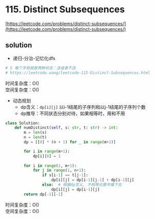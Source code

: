 # 115. Distinct Subsequences
[https://leetcode.com/problems/distinct-subsequences/](https://leetcode.com/problems/distinct-subsequences/)


## solution

- 递归-分治-记忆化dfs
```python
# S 每个字母就是两种状态：选或者不选
# https://leetcode.wang/leetcode-115-Distinct-Subsequences.html

```
时间复杂度：O() <br>
空间复杂度：O()


- 动态规划
  - dp含义：`dp[i][j]` 以i-1结尾的子序列和以j-1结尾的子序列个数
  - dp推导：不同状态分别对待，如果相等时，用和不用

```python
class Solution:
    def numDistinct(self, s: str, t: str) -> int:
        m = len(s)
        n = len(t)
        dp = [[0] * (n + 1) for _ in range(m+1)]

        for i in range(m+1):
            dp[i][0] = 1
        
        for i in range(1, m+1):
            for j in range(1, n+1):
                if s[i-1] == t[j-1]:
                    dp[i][j] = dp[i-1][j-1] + dp[i-1][j]
                else:  # 根据dp含义, 不相等也要传播下去
                    dp[i][j] = dp[i-1][j]
        return dp[-1][-1]
```
时间复杂度：O() <br>
空间复杂度：O()
